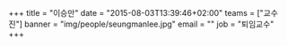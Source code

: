 +++
title = "이승만"
date = "2015-08-03T13:39:46+02:00"
teams = ["교수진"]
banner = "img/people/seungmanlee.jpg"
email = ""
job = "퇴임교수"
+++
